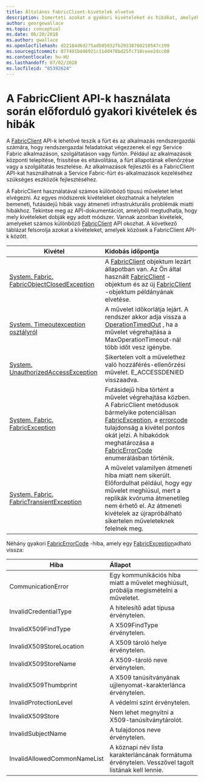 ```yaml
---
title: Általános FabricClient-kivételek elvetve
description: Ismerteti azokat a gyakori kivételeket és hibákat, amelyeket a FabricClient API-k okozhatnak az alkalmazás-és fürtszolgáltatási műveletek végrehajtása során.
author: georgewallace
ms.topic: conceptual
ms.date: 06/20/2018
ms.author: gwallace
ms.openlocfilehash: d22184d6d275adb95932fb29338768210547c199
ms.sourcegitcommit: 877491bd46921c11dd478bd25fc718ceee2dcc08
ms.contentlocale: hu-HU
ms.lasthandoff: 07/02/2020
ms.locfileid: "85392624"
---
```

# <a name="common-exceptions-and-errors-when-working-with-the-fabricclient-apis"></a>A FabricClient API-k használata során előforduló gyakori kivételek és hibák
A [FabricClient](https://docs.microsoft.com/dotnet/api/system.fabric.fabricclient) API-k lehetővé teszik a fürt és az alkalmazás rendszergazdái számára, hogy rendszergazdai feladatokat végezzenek el egy Service Fabric alkalmazáson, szolgáltatáson vagy fürtön. Például az alkalmazások központi telepítése, frissítése és eltávolítása, a fürt állapotának ellenőrzése vagy a szolgáltatás tesztelése. Az alkalmazások fejlesztői és a FabricClient API-kat használhatnak a Service Fabric-fürt és-alkalmazások kezeléséhez szükséges eszközök fejlesztéséhez.

A FabricClient használatával számos különböző típusú műveletet lehet elvégezni.  Az egyes módszerek kivételeket okozhatnak a helytelen bemeneti, futásidejű hibák vagy átmeneti infrastrukturális problémák miatti hibákhoz.  Tekintse meg az API-dokumentációt, amelyből megtudhatja, hogy mely kivételeket dobják egy adott módszer. Vannak azonban kivételek, amelyeket számos különböző [FabricClient](https://docs.microsoft.com/dotnet/api/system.fabric.fabricclient) API okozhat. A következő táblázat felsorolja azokat a kivételeket, amelyek közösek a FabricClient API-k között.

| Kivétel | Kidobás időpontja |
| --- |:--- |
| [System. Fabric. FabricObjectClosedException](https://docs.microsoft.com/dotnet/api/system.fabric.fabricobjectclosedexception) |A [FabricClient](https://docs.microsoft.com/dotnet/api/system.fabric.fabricclient) objektum lezárt állapotban van. Az Ön által használt [FabricClient](https://docs.microsoft.com/dotnet/api/system.fabric.fabricclient) -objektum és az új [FabricClient](https://docs.microsoft.com/dotnet/api/system.fabric.fabricclient) -objektum példányának elvetése. |
| [System. Timeoutexception osztályról](https://docs.microsoft.com/dotnet/core/api/system.timeoutexception) |A művelet időkorlátja lejárt. A rendszer akkor adja vissza a [OperationTimedOut](https://docs.microsoft.com/dotnet/api/system.fabric.fabricerrorcode) , ha a művelet végrehajtása a MaxOperationTimeout-nál több időt vesz igénybe. |
| [System. UnauthorizedAccessException](https://docs.microsoft.com/dotnet/core/api/system.unauthorizedaccessexception) |Sikertelen volt a művelethez való hozzáférés-ellenőrzési művelet. E_ACCESSDENIED visszaadva. |
| [System. Fabric. FabricException](https://docs.microsoft.com/dotnet/api/system.fabric.fabricexception) |Futásidejű hiba történt a művelet végrehajtása közben. A FabricClient metódusok bármelyike potenciálisan [FabricException](https://docs.microsoft.com/dotnet/api/system.fabric.fabricexception), a [errorcode](https://docs.microsoft.com/dotnet/api/system.fabric.fabricexception.ErrorCode) tulajdonság a kivétel pontos okát jelzi. A hibakódok meghatározása a [FabricErrorCode](https://docs.microsoft.com/dotnet/api/system.fabric.fabricerrorcode) enumerálásban történik. |
| [System. Fabric. FabricTransientException](https://docs.microsoft.com/dotnet/api/system.fabric.fabrictransientexception) |A művelet valamilyen átmeneti hiba miatt nem sikerült. Előfordulhat például, hogy egy művelet meghiúsul, mert a replikák kvóruma átmenetileg nem érhető el. Az átmeneti kivételek az újrapróbálható sikertelen műveleteknek felelnek meg. |

Néhány gyakori [FabricErrorCode](https://docs.microsoft.com/dotnet/api/system.fabric.fabricerrorcode) -hiba, amely egy [FabricException](https://docs.microsoft.com/dotnet/api/system.fabric.fabricexception)adható vissza:

| Hiba | Állapot |
| --- |:--- |
| CommunicationError |Egy kommunikációs hiba miatt a művelet meghiúsult, próbálja megismételni a műveletet. |
| InvalidCredentialType |A hitelesítő adat típusa érvénytelen. |
| InvalidX509FindType |A X509FindType érvénytelen. |
| InvalidX509StoreLocation |A X509 tároló helye érvénytelen. |
| InvalidX509StoreName |A X509-tároló neve érvénytelen. |
| InvalidX509Thumbprint |A X509 tanúsítványának ujjlenyomat-karakterlánca érvénytelen. |
| InvalidProtectionLevel |A védelmi szint érvénytelen. |
| InvalidX509Store |Nem lehet megnyitni a X509-tanúsítványtárolót. |
| InvalidSubjectName |A tulajdonos neve érvénytelen. |
| InvalidAllowedCommonNameList |A köznapi név lista karakterláncának formátuma érvénytelen. Vesszővel tagolt listának kell lennie. |

